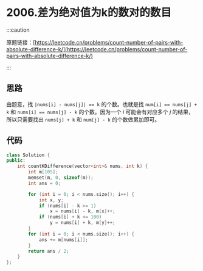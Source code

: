 # 2006.差为绝对值为k的数对的数目

:::caution

原题链接：[https://leetcode.cn/problems/count-number-of-pairs-with-absolute-difference-k/](https://leetcode.cn/problems/count-number-of-pairs-with-absolute-difference-k/)

:::

## 思路

由题意，找 `|nums[i] - nums[j]| == k` 的个数。也就是找 `num[i] == nums[j] + k` 和 `nums[i] == nums[j] - k` 的个数。因为一个 $i$ 可能会有对应多个 $j$ 的结果，所以只需要找出 `nums[j] + k` 和 `num[j] - k` 的个数做累加即可。

## 代码

```cpp
class Solution {
public:
    int countKDifference(vector<int>& nums, int k) {
        int m[105];
        memset(m, 0, sizeof(m));
        int ans = 0;

        for (int i = 0; i < nums.size(); i++) {
            int x, y;
            if (nums[i] - k >= 1) 
                x = nums[i] - k, m[x]++;
            if (nums[i] + k <= 100) 
                y = nums[i] + k, m[y]++;
        }
        for (int i = 0; i < nums.size(); i++) {
            ans += m[nums[i]];
        }
        return ans / 2;
    }
};
```

